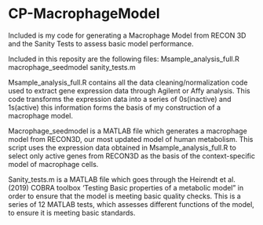 # CP-MacrophageModel
Included is my code for generating a Macrophage Model from RECON 3D and the Sanity Tests to assess basic model performance. 

Included in this reposity are the following files: 
Msample_analysis_full.R
macrophage_seedmodel
sanity_tests.m

Msample_analysis_full.R contains all the data cleaning/normalization code used to extract gene expression data through Agilent or Affy analysis. This code transforms the expression data into a series of 0s(inactive) and 1s(active) this information forms the basis of my construction of a macrophage model. 

Macrophage_seedmodel is a MATLAB file which generates a macrophage model from RECON3D, our most updated model of human metabolism. This script uses the expression data obtained in Msample_analysis_full.R to select only active genes from RECON3D as the basis of the context-specific model of macrophage cells.

Sanity_tests.m is a MATLAB file which goes through the Heirendt et al. (2019) COBRA toolbox ‘Testing Basic properties of a metabolic model” in order to ensure that the model is meeting basic quality checks. This is a series of 12 MATLAB tests, which assesses different functions of the model, to ensure it is meeting basic standards.
